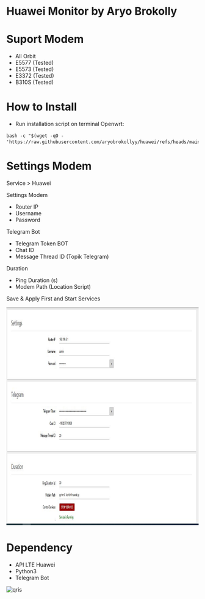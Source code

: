 #  Huawei Monitor by Aryo Brokolly


# Suport Modem
- All Orbit
- E5577 (Tested)
- E5573 (Tested)
- E3372 (Tested)
- B310S (Tested)

  
# How to Install
- Run installation script on terminal Openwrt:
```
bash -c "$(wget -qO - 'https://raw.githubusercontent.com/aryobrokollyy/huawei/refs/heads/main/huaweisetup.sh')"
```
# Settings Modem
Service > Huawei

Settings Modem
- Router IP
- Username
- Password

Telegram Bot
- Telegram Token BOT
- Chat ID
- Message Thread ID (Topik Telegram)

Duration
- Ping Duration (s)
- Modem Path (Location Script)

Save & Apply First and Start Services
<p>
<img src="https://raw.githubusercontent.com/aryobrokollyy/huawei/main/img/menusetings.JPG" alt="Huawei" width="auto" height="570"></p>


# Dependency
- API LTE Huawei
- Python3
- Telegram Bot


<p>
<img src="https://raw.githubusercontent.com/aryobrokollyy/huawei/main/img/kyuris.jps" alt="qris" width="auto" height="570"></p>
